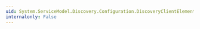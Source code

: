 ```yaml
---
uid: System.ServiceModel.Discovery.Configuration.DiscoveryClientElement.ApplyConfiguration(System.ServiceModel.Channels.BindingElement)
internalonly: False
---
```

